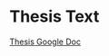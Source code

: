 # Thesis Text

[Thesis Google Doc](https://docs.google.com/document/d/1dC9NZEyC-WuotticwmLSAlTwum_c1C_9apMbEUSc2dY/edit?tab=t.2o4syyf71gg2)

